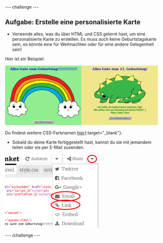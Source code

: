 \--- challenge \---

## Aufgabe: Erstelle eine personalisierte Karte

+ Verwende alles, was du über HTML und CSS gelernt hast, um eine personalisierte Karte zu erstellen. Es muss auch keine Geburtstagskarte sein, es könnte eine für Weihnachten oder für eine andere Gelegenheit sein!

Hier ist ein Beispiel:

![screenshot](images/birthday-final.png)

Du findest weitere CSS-Farbnamen [hier](http://jumpto.cc/colours){:target="_blank"}.

+ Sobald du deine Karte fertiggestellt hast, kannst du sie mit jemandem teilen oder sie per E-Mail zusenden.

![screenshot](images/birthday-share.png)

\--- /challenge \---